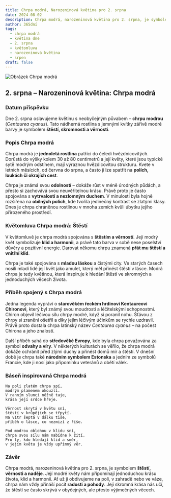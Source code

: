 ```yaml
---
title: Chrpa modrá, Narozeninová květina pro 2. srpna
date: 2024-08-02
description: Chrpa modrá, narozeninová květina pro 2. srpna, je symbolem Štěstí. Objevte její jedinečný význam, fascinující příběhy a poezii, která oslavuje její krásu.
author: 365dní
tags:
  - chrpa modrá
  - květina dne
  - 2. srpna
  - květomluva
  - narozeninová květina
  - srpen
draft: false
---
```


![Obrázek Chrpa modrá](https://cdn.pixabay.com/photo/2018/05/17/17/25/cornflowers-3409140_1280.jpg#center)


## 2. srpna – Narozeninová květina: Chrpa modrá

### Datum příspěvku

Dne 2. srpna oslavujeme květinu s neobyčejným půvabem – **chrpu modrou** (_Centaurea cyanus_). Tato nádherná rostlina s jemnými kvítky zářivě modré barvy je symbolem **štěstí, skromnosti a věrnosti**.

### Popis Chrpa modrá

Chrpa modrá je **jednoletá rostlina** patřící do čeledi hvězdnicovitých. Dorůstá do výšky kolem 30 až 80 centimetrů a její květy, které jsou typické sytě modrým odstínem, mají výraznou hvězdicovitou strukturu. Kvete v letních měsících, od června do srpna, a často ji lze spatřit na **polích, loukách či okrajích cest**.

Chrpa je známá svou **odolností** – dokáže růst v méně úrodných půdách, a přesto si zachovává svou neuvěřitelnou krásu. Právě proto je často spojována s **vytrvalostí a nezlomným duchem**. V minulosti byla hojně rozšířena na **obilných polích**, kde tvořila jedinečný kontrast se zlatými klasy. Dnes je chrpa chráněnou rostlinou v mnoha zemích kvůli úbytku jejího přirozeného prostředí.

### Květomluva Chrpa modrá: Štěstí

V květomluvě je chrpa modrá spojována s **štěstím a věrností**. Její modrý květ symbolizuje **klid a harmonii**, a právě tato barva v sobě nese poselství důvěry a pozitivní energie. Darovat někomu chrpu znamená **přát mu štěstí a vnitřní klid**.

Chrpa je také spojována s **mladou láskou** a čistými city. Ve starých časech nosili mladí lidé její květ jako amulet, který měl přinést štěstí v lásce. Modrá chrpa je tedy květinou, která inspiruje k hledání štěstí ve skromných a jednoduchých věcech života.

### Příběh spojený s Chrpa modrá

Jedna legenda vypráví o **starověkém řeckém hrdinovi Kentaureovi Chironovi**, který byl známý svou moudrostí a léčitelskými schopnostmi. Chiron objevil léčivou sílu chrpy modré, když si poranil nohu. Šťávou z chrpy si zranění ošetřil a díky jejím léčivým účinkům se rychle uzdravil. Právě proto dostala chrpa latinský název _Centaurea cyanus_ – na počest Chirona a jeho znalostí.

Další příběh sahá do **středověké Evropy**, kde byla chrpa považována za symbol **odvahy a víry**. V některých kulturách se věřilo, že chrpa modrá dokáže ochránit před zlými duchy a přinést domů mír a štěstí. V dnešní době je chrpa také **národním symbolem Estonska** a jedním ze symbolů Francie, kde ji nosí jako připomínku veteránů a obětí válek.

### Báseň inspirovaná Chrpa modrá

```
Na poli zlatém chrpa spí,  
modrým plamenem okouzlí.  
V ranním slunci něžně taje,  
krása její srdce hřeje.  

Věrnost skrytá v květu sní,  
štěstí v krůpějích se třpytí.  
Na vítr šeptá v dálku tiše,  
příběh o lásce, co nezmizí z říše.  

Pod modrou oblohou v klidu sní,  
chrpa svou sílu nám nabídne k žití.  
Pro ty, kdo hledají klid a směr,  
v jejím květu je vždy upřímný věr.  
```

### Závěr

Chrpa modrá, narozeninová květina pro 2. srpna, je symbolem **štěstí, věrnosti a naděje**. Její modré květy nám připomínají jednoduchou krásu života, klid a harmonii. Ať už ji obdivujeme na poli, v zahradě nebo ve váze, chrpa nám vždy přináší pocit **radosti a pohody**. Její skromná krása nás učí, že štěstí se často skrývá v obyčejných, ale přesto výjimečných věcech.